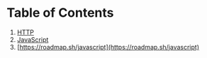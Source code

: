 # Table of Contents

1. [HTTP](./http/readme.md)
2. [JavaScript](./javascript/readme.md)
3. [https://roadmap.sh/javascript](https://roadmap.sh/javascript)
